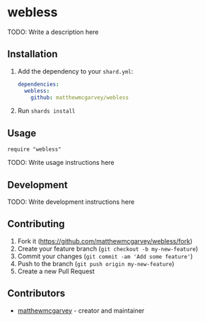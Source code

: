 # webless

TODO: Write a description here

## Installation

1. Add the dependency to your `shard.yml`:

   ```yaml
   dependencies:
     webless:
       github: matthewmcgarvey/webless
   ```

2. Run `shards install`

## Usage

```crystal
require "webless"
```

TODO: Write usage instructions here

## Development

TODO: Write development instructions here

## Contributing

1. Fork it (<https://github.com/matthewmcgarvey/webless/fork>)
2. Create your feature branch (`git checkout -b my-new-feature`)
3. Commit your changes (`git commit -am 'Add some feature'`)
4. Push to the branch (`git push origin my-new-feature`)
5. Create a new Pull Request

## Contributors

- [matthewmcgarvey](https://github.com/matthewmcgarvey) - creator and maintainer
